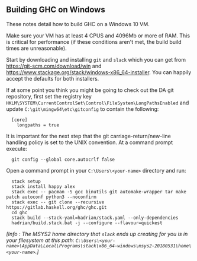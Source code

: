 ## Building GHC on Windows

These notes detail how to build GHC on a Windows 10 VM.

Make sure your VM has at least 4 CPUS and 4096Mb or more of RAM. This
is critical for performance (if these conditions aren't met, the build
build times are unreasonable).

Start by downloading and installing `git` and `slack` which you can
get from https://git-scm.com/download/win and
https://www.stackage.org/stack/windows-x86_64-installer. You can
happily accept the defaults for both installers.

If at some point you think you might be going to check out the DA git
repository, first set the registry key
`HKLM\SYSTEM\CurrentControlSet\Control\FileSystem\LongPathsEnabled`
and update `C:\git\mingw64\etc\gitconfig` to contain the following:
 ```
   [core]
     longpaths = true
 ```

It is important for the next step that the git
carriage-return/new-line handling policy is set to the UNIX
convention. At a command prompt execute:
```
  git config --global core.autocrlf false
```

Open a command prompt in your `C:\Users\<your-name>` directory and run:
```
  stack setup
  stack install happy alex
  stack exec -- pacman -S gcc binutils git automake-wrapper tar make patch autoconf python3 --noconfirm
  stack exec -- git clone --recursive https://gitlab.haskell.org/ghc/ghc.git
  cd ghc
  stack build --stack-yaml=hadrian/stack.yaml --only-dependencies
  hadrian/build.stack.bat -j --configure --flavour=quickest
```

*[Info : The MSYS2 home directory that `slack` ends up creating for you is in
your filesystem at this path:
`C:\Users\<your-name>\AppData\Local\Programs\stack\x86_64-windows\msys2-20180531\home\<your-name>`.]*
